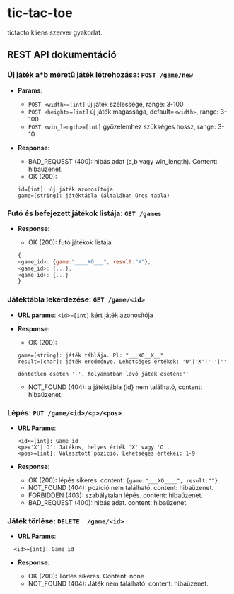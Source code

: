 # tic-tac-toe
tictacto kliens szerver gyakorlat.

REST API dokumentáció
--------------------

### Új játék a\*b méretű játék létrehozása: `POST /game/new`

* **Params**: 
   * `POST <width>=[int]` új játék szélessége, range: 3-100
   * `POST <height>=[int]` új játék magassága, default=`<width>`, range: 3-100
   * `POST <win_length>=[int]` győzelemhez szükséges hossz, range: 3-10

* **Response**: 
   * BAD_REQUEST (400): hibás adat (a,b vagy win_length). Content: hibaüzenet.
   * OK (200): 
    ```
    id=[int]: új játék azonosítója
    game=[string]: játéktábla (általában üres tábla)
    ```


### Futó és befejezett játékok listája: `GET /games`

* **Response**: 

  * OK (200): futó játékok listája
   ```javascript
   {
   <game_id>: {game:"____XO___", result:"X"},
   <game_id>: {...}, 
   <game_id>: {...}
   }
   ```
 

### Játéktábla lekérdezése: `GET /game/<id>`

* **URL params**: `<id>=[int]` kért játék azonosítója
* **Response**: 

  * OK (200): 
  ```
  game=[string]: játék táblája. Pl: "___XO__X__"
  result=[char]: játék eredménye. Lehetséges értékek: 'O'|'X'|'-'|''
  
  döntetlen esetén '-', folyamatban lévő játék esetén:''
  ```    
  * NOT_FOUND (404): a játéktábla {id} nem található, content: hibaüzenet.

### Lépés: `PUT /game/<id>/<p>/<pos>`
* **URL Params**: 
  ```
  <id>=[int]: Game id
  <p>='X'|'O': Játékos, helyes érték 'X' vagy 'O'.
  <pos>=[int]: Választott pozíció. Lehetséges értékei: 1-9
  ```
* **Response**:
  
  * OK (200): lépés sikeres. content: ```{game:"___XO____", result:""}```
  * NOT_FOUND (404): pozíció nem található. content: hibaüzenet.
  * FORBIDDEN (403): szabálytalan lépés. content: hibaüzenet.
  * BAD_REQUEST (400): hibás adat. content: hibaüzenet.

### Játék törlése: `DELETE  /game/<id>`
* **URL Params**: 
``` 
  <id>=[int]: Game id
```
  
* **Response**:
  
  * OK (200): Törlés sikeres. Content: none
  * NOT_FOUND (404): Játék nem található. content: hibaüzenet.
  




